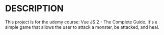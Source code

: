 # DESCRIPTION

This project is for the udemy course: Vue JS 2 - The Complete Guide. It's a simple game that allows the user to attack a monster, be attacked, and heal.
